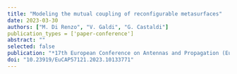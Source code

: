 ```yaml
---
title: "Modeling the mutual coupling of reconfigurable metasurfaces"
date: 2023-03-30
authors: ["M. Di Renzo", "V. Galdi", "G. Castaldi"]
publication_types = ['paper-conference']
abstract: ""
selected: false
publication: "*17th European Conference on Antennas and Propagation (EuCAP)*"
doi: "10.23919/EuCAP57121.2023.10133771"
---
```

